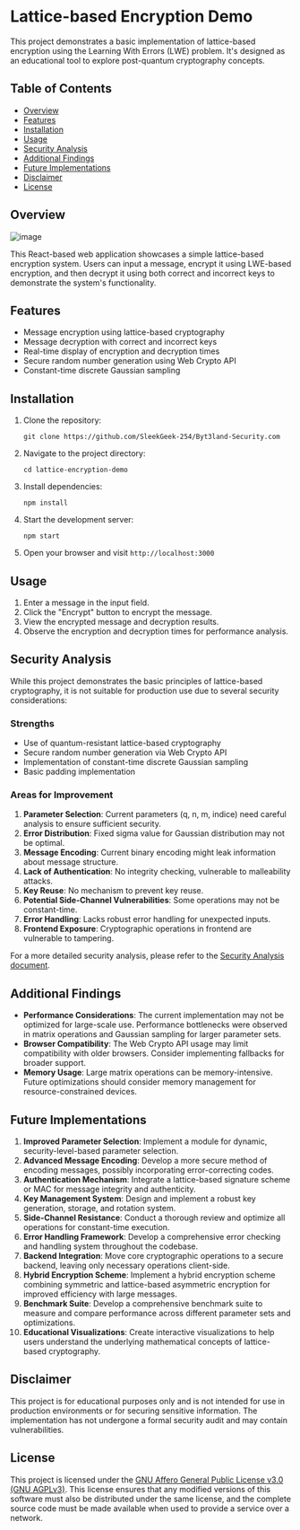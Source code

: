 # Lattice-based Encryption Demo

This project demonstrates a basic implementation of lattice-based encryption using the Learning With Errors (LWE) problem. It's designed as an educational tool to explore post-quantum cryptography concepts.

## Table of Contents

- [Overview](#overview)
- [Features](#features)
- [Installation](#installation)
- [Usage](#usage)
- [Security Analysis](#security-analysis)
- [Additional Findings](#additional-findings)
- [Future Implementations](#future-implementations)
- [Disclaimer](#disclaimer)
- [License](#license)


## Overview
![image](https://github.com/user-attachments/assets/76a554d8-76dc-4fdf-b683-cc8fe2832cdb)


This React-based web application showcases a simple lattice-based encryption system. Users can input a message, encrypt it using LWE-based encryption, and then decrypt it using both correct and incorrect keys to demonstrate the system's functionality.

## Features

- Message encryption using lattice-based cryptography
- Message decryption with correct and incorrect keys
- Real-time display of encryption and decryption times
- Secure random number generation using Web Crypto API
- Constant-time discrete Gaussian sampling

## Installation

1. Clone the repository:
   ```
   git clone https://github.com/SleekGeek-254/Byt3land-Security.com
   ```

2. Navigate to the project directory:
   ```
   cd lattice-encryption-demo
   ```

3. Install dependencies:
   ```
   npm install
   ```

4. Start the development server:
   ```
   npm start
   ```


5. Open your browser and visit `http://localhost:3000`

## Usage

1. Enter a message in the input field.
2. Click the "Encrypt" button to encrypt the message.
3. View the encrypted message and decryption results.
4. Observe the encryption and decryption times for performance analysis.

## Security Analysis

While this project demonstrates the basic principles of lattice-based cryptography, it is not suitable for production use due to several security considerations:

### Strengths

- Use of quantum-resistant lattice-based cryptography
- Secure random number generation via Web Crypto API
- Implementation of constant-time discrete Gaussian sampling
- Basic padding implementation

### Areas for Improvement

1. **Parameter Selection**: Current parameters (q, n, m, indice) need careful analysis to ensure sufficient security.
2. **Error Distribution**: Fixed sigma value for Gaussian distribution may not be optimal.
3. **Message Encoding**: Current binary encoding might leak information about message structure.
4. **Lack of Authentication**: No integrity checking, vulnerable to malleability attacks.
5. **Key Reuse**: No mechanism to prevent key reuse.
6. **Potential Side-Channel Vulnerabilities**: Some operations may not be constant-time.
7. **Error Handling**: Lacks robust error handling for unexpected inputs.
8. **Frontend Exposure**: Cryptographic operations in frontend are vulnerable to tampering.

For a more detailed security analysis, please refer to the [Security Analysis document](SECURITY_ANALYSIS.md).

## Additional Findings

- **Performance Considerations**: The current implementation may not be optimized for large-scale use. Performance bottlenecks were observed in matrix operations and Gaussian sampling for larger parameter sets.
- **Browser Compatibility**: The Web Crypto API usage may limit compatibility with older browsers. Consider implementing fallbacks for broader support.
- **Memory Usage**: Large matrix operations can be memory-intensive. Future optimizations should consider memory management for resource-constrained devices.

## Future Implementations

1. **Improved Parameter Selection**: Implement a module for dynamic, security-level-based parameter selection.
2. **Advanced Message Encoding**: Develop a more secure method of encoding messages, possibly incorporating error-correcting codes.
3. **Authentication Mechanism**: Integrate a lattice-based signature scheme or MAC for message integrity and authenticity.
4. **Key Management System**: Design and implement a robust key generation, storage, and rotation system.
5. **Side-Channel Resistance**: Conduct a thorough review and optimize all operations for constant-time execution.
6. **Error Handling Framework**: Develop a comprehensive error checking and handling system throughout the codebase.
7. **Backend Integration**: Move core cryptographic operations to a secure backend, leaving only necessary operations client-side.
8. **Hybrid Encryption Scheme**: Implement a hybrid encryption scheme combining symmetric and lattice-based asymmetric encryption for improved efficiency with large messages.
9. **Benchmark Suite**: Develop a comprehensive benchmark suite to measure and compare performance across different parameter sets and optimizations.
10. **Educational Visualizations**: Create interactive visualizations to help users understand the underlying mathematical concepts of lattice-based cryptography.

## Disclaimer

This project is for educational purposes only and is not intended for use in production environments or for securing sensitive information. The implementation has not undergone a formal security audit and may contain vulnerabilities.

## License

This project is licensed under the [GNU Affero General Public License v3.0 (GNU AGPLv3)](https://www.gnu.org/licenses/agpl-3.0.html). This license ensures that any modified versions of this software must also be distributed under the same license, and the complete source code must be made available when used to provide a service over a network.
